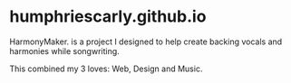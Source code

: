 # humphriescarly.github.io
HarmonyMaker. is a project I designed to help create backing vocals and harmonies while songwriting.

This combined my 3 loves: Web, Design and Music.
